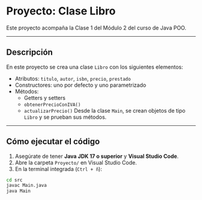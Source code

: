 # Proyecto: Clase Libro

Este proyecto acompaña la Clase 1 del Módulo 2 del curso de Java POO.

---

## Descripción

En este proyecto se crea una clase `Libro` con los siguientes elementos:

- Atributos: `titulo`, `autor`, `isbn`, `precio`, `prestado`
- Constructores: uno por defecto y uno parametrizado
- Métodos:
  - Getters y setters
  - `obtenerPrecioConIVA()`
  - `actualizarPrecio()`
Desde la clase `Main`, se crean objetos de tipo `Libro` y se prueban sus métodos.

---

## Cómo ejecutar el código

1. Asegúrate de tener **Java JDK 17 o superior** y **Visual Studio Code**.
2. Abre la carpeta `Proyecto/` en Visual Studio Code.
3. En la terminal integrada (`Ctrl + ñ`):

```bash
cd src
javac Main.java
java Main
